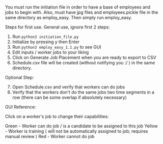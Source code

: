 You must run the initiation file in order to have a base of employees and jobs to begin with. Also, must have jpg files and employees.pickle file in the same directory as employ_easy. Then simply run employ_easy.

Steps for first use. General use, ignore first 2 steps:

1. Run `python3 initiation_file.py`
2. Initialize by pressing y then Enter
3. Run `python3 employ_easy_1.1.py` to see GUI
4. Edit inputs / worker jobs to your liking
5. Click on Generate Job Placement when you are ready to export to CSV
6. Schedule.csv file will be created (without notifying you :/ ) in the same directory.

Optional Step:

7. Open Schedule.csv and verify that workers can do jobs
8. Verify that the workers don't do the same jobs two time segments in a row (there can be some overlap if absolutely necessary)


GUI Reference:

Click on a worker's job to change their capabilities:

Green   - Worker can do job / is a candidate to be assigned to this job
Yellow  - Worker is training ( will not be automatically assigned to job; requires manual review )
Red     - Worker cannot do job